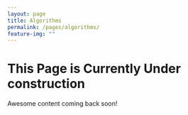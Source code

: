 ```yaml
---
layout: page
title: Algorithms
permalink: /pages/algorithms/
feature-img: ""
---
```


# This Page is Currently Under construction

Awesome content coming back soon!

